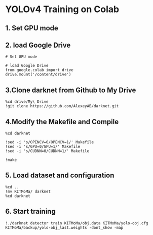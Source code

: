# YOLOv4 Training on Colab

## 1. Set GPU mode

## 2. load Google Drive

```shell
# Set GPU mode

# load Google Drive
from google.colab import drive
drive.mount('/content/drive')
```
## 3.Clone darknet from Github to My Drive
```shell
%cd drive/My\ Drive
!git clone https://github.com/AlexeyAB/darknet.git
```
## 4.Modify the **Makefile** and **Compile**
```
%cd darknet

!sed -i 's/OPENCV=0/OPENCV=1/' Makefile
!sed -i 's/GPU=0/GPU=1/' Makefile
!sed -i 's/CUDNN=0/CUDNN=1/' Makefile

!make
```
## 5. Load dataset and configuration
```
%cd ..
!mv KITMoMa/ darknet
%cd darknet
```
## 6. Start training
```
!./darknet detector train KITMoMa/obj.data KITMoMa/yolo-obj.cfg KITMoMa/backup/yolo-obj_last.weights -dont_show -map
```
